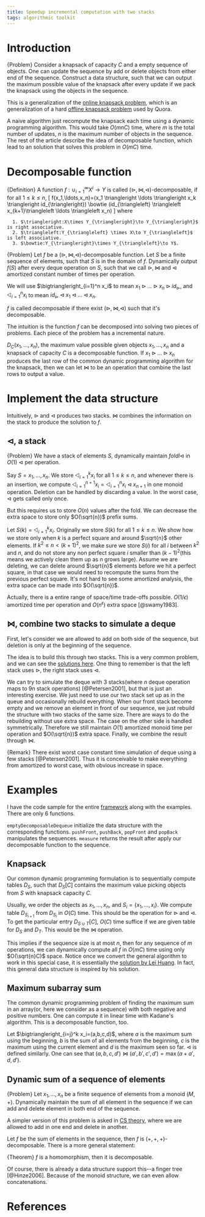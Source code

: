 ```yaml
---
title: Speedup incremental computation with two stacks
tags: algorithmic toolkit
---
```


# Introduction

{Problem}
	Consider a knapsack of capacity $C$ and a empty sequence of objects. One can update the sequence by add or delete objects from either end of the sequence. Construct a data structure, such that we can output the maximum possible value of the knapsack after every update if we pack the knapsack using the objects in the sequence.

This is a generalization of the [online knapsack problem](http://codeforces.com/blog/entry/14366), which is an generalization of a hard [offline knapsack problem](https://www.hackerrank.com/contests/cs-quora/challenges/quora-feed-optimizer) used by Quora. 

A naive algorithm just recompute the knapsack each time using a dynamic programming algorithm. 
This would take $O(mnC)$ time, where $m$ is the total number of updates, $n$ is the maximum number of objects in the sequence. 
The rest of the article describe the idea of decomposable function, which lead to an solution that solves this problem in $O(mC)$ time.

# Decomposable function

{Definition}
	A function $f:\cup_{i=1}^\infty X^i \to Y$ is called $(\triangleright,\bowtie,\triangleleft)$-decomposable, if for all $1 \leq k \leq n$,
	\[
	f(x_1,\ldots,x_n)=(x_1 \triangleright \ldots \triangleright x_k \triangleright id_{\triangleright}) \bowtie (id_{\triangleleft} \triangleleft x_{k+1}\triangleleft \ldots \triangleleft x_n)
	\]
	where 

	  1. $\triangleright:X\times Y_{\triangleright}\to Y_{\triangleright}$ is right associative.
	  2. $\triangleleft:Y_{\triangleleft} \times X\to Y_{\triangleleft}$ is left associative. 
	  3. $\bowtie:Y_{\triangleright}\times Y_{\triangleleft}\to Y$.

{Problem}
	Let $f$ be a $(\triangleright,\bowtie,\triangleleft)$-decomposable function. Let $S$ be a finite sequence of elements, such that $S$ is in the domain of $f$. Dynamically output $f(S)$ after every deque operation on $S$, such that we call $\triangleright,\bowtie$ and $\triangleleft$ amortized constant number of times per operation. 

We will use $\bigtriangleright_{i=1}^n x_i$ to mean $x_1 \triangleright \ldots \triangleright x_n \triangleright id_{\triangleright}$, and $\bigtriangleleft_{i=1}^n x_i$ to mean $id_{\triangleright} \triangleleft x_1 \triangleleft \ldots \triangleleft x_n$. 

$f$ is called decomposable if there exist $(\triangleright,\bowtie,\triangleleft)$ such that it's decomposable.

The intuition is the function $f$ can be decomposed into solving two pieces of problems. Each piece of the problem has a incremental nature. 

$D_C(x_1,\ldots,x_n)$, the maximum value possible given objects $x_1,\ldots,x_n$ and a knapsack of capacity $C$ is a decomposable function. If $x_1\triangleright \ldots \triangleright x_n$ produces the last row of the common dynamic programming algorithm for the knapsack, then we can let $\bowtie$ to be an operation that combine the last rows to output a value.

# Implement the data structure

Intuitively, $\triangleright$ and $\triangleleft$ produces two stacks. $\bowtie$ combines the information on the stack to produce the solution to $f$.

## $\triangleleft$, a stack

{Problem}
	We have a stack of elements $S$, dynamically maintain $foldl \triangleleft$ in $O(1)$ $\triangleleft$ per operation.

Say $S=x_1,\ldots,x_n$. We store $\bigtriangleleft_{i=1}^k x_i$ for all $1\leq k\leq n$, and whenever there is an insertion, we compute $\bigtriangleleft_{i=1}^{n+1} x_i = \bigtriangleleft_{i=1}^n x_i \triangleleft x_{n+1}$ in one monoid operation. Deletion can be handled by discarding a value. In the worst case, $\triangleleft$ gets called only once.

But this requires us to store $O(n)$ values after the fold. We can decrease the extra space to store only $O(\sqrt{n})$ prefix sums.

Let $S(k) = \bigtriangleleft_{i=1}^k x_i$. Originally we store $S(k)$ for all $1 \leq k\leq n$. We show how we store only when $k$ is a perfect square and around $\sqrt{n}$ other elements. If $k^2\leq n<(k+1)^2$, we make sure we store $S(i)$ for all $i$ between $k^2$ and $n$, and do not store any non perfect square $i$ smaller than $(k-1)^2$(this means we actively clean them up as $n$ grows large). Assume we are deleting, we can delete around $\sqrt{n}$ elements before we hit a perfect square, in that case we would need to recompute the sums from the previous perfect square. It's not hard to see some amortized analysis, the extra space can be made into $O(\sqrt{n})$.

Actually, there is a entire range of space/time trade-offs possible. $O(1/\epsilon)$ amortized time per operation and $O(n^{\epsilon})$ extra space [@swamy1983].

## $\bowtie$, combine two stacks to simulate a deque

First, let's consider we are allowed to add on both side of the sequence, but deletion is only at the beginning of the sequence. 

The idea is to build this through two stacks. This is a very common problem, and we can see the [solutions here](http://www.cs.cmu.edu/afs/cs/academic/class/15750-s01/www/notes/lect0123). One thing to remember is that the left stack uses $\triangleright$, the right stack uses $\triangleleft$.

We can try to simulate the deque with 3 stacks(where $n$ deque operation maps to $9n$ stack operations) [@Petersen2001], but that is just an interesting exercise. We just need to use our two stack set up as in the queue and occasionally rebuild everything. When our front stack become empty and we remove an element in front of our sequence, we just rebuild the structure with two stacks of the same size. There are ways to do the rebuilding without use extra space. The case on the other side is handled symmetrically. Therefore we still maintain $O(1)$ amortized monoid time per operation and $O(\sqrt{n})$ extra space. Finally, we combine the result through $\bowtie$.

{Remark}
	There exist worst case constant time simulation of deque using a few stacks [@Petersen2001]. Thus it is conceivable to make everything from amortized to worst case, with obvious increase in space.

# Examples

I have the code sample for the entire [framework](https://gist.github.com/chaoxu/8c63f1c7e464f26053e6) along with the examples. There are only $6$ functions.

`emptyDecomposableDequeue` initialize the data structure with the corresponding functions. `pushFront`, `pushBack`, `popFront` and `popBack` manipulates the sequences. `measure` returns the result after apply our decomposable function to the sequence.


## Knapsack

Our common dynamic programming formulation is to sequentially compute tables $D_S$, such that $D_S[C]$ contains the maximum value picking objects from $S$ with knapsack capacity $C$.

Usually, we order the objects as $x_1,\ldots,x_n$, and $S_i=\{x_1,\ldots,x_i\}$. We compute table $D_{S_{i+1}}$ from $D_{S_i}$ in $O(C)$ time. This should be the operation for $\triangleright$ and $\triangleleft$. To get the particular entry $D_{S\cup T}[C]$, $O(C)$ time suffice if we are given table for $D_S$ and $D_T$. This would be the $\bowtie$ operation.  

This implies if the sequence size is at most $n$, then for any sequence of $m$ operations, we can dynamically compute all $f$ in $O(mC)$ time using only $O(\sqrt{n}C)$ space. Notice once we convert the general algorithm to work in this special case, it is essentially the [solution by Lei Huang](http://codeforces.com/blog/entry/14366#comment-193779). In fact, this general data structure is inspired by his solution. 

## Maximum subarray sum

The common dynamic programming problem of finding the maximum sum in an array(or, here we consider as a sequence) with both negative and positive numbers. One can compute it in linear time with Kadane's algorithm. This is a decomposable function, too. 

Let $\bigtriangleright_{i=j}^k x_i=(a,b,c,d)$, where $a$ is the maximum sum using the beginning, $b$ is the sum of all elements from the beginning, $c$ is the maximum using the current element and $d$ is the maximum seen so far. $\triangleleft$ is defined similarly. One can see that $(a,b,c,d')\bowtie (a',b',c',d') = \max(a+a',d,d')$. 

## Dynamic sum of a sequence of elements

{Problem}
	Let $x_1,\ldots,x_n$ be a finite sequence of elements from a monoid $(M,+)$. Dynamically maintain the sum of all element in the sequence if we can add and delete element in both end of the sequence.

A simpler version of this problem is asked in [CS theory](http://cstheory.stackexchange.com/questions/18655/maintaining-the-product-of-a-queue-of-semigroup-elements/), where we are allowed to add in one end and delete in another.

Let $f$ be the sum of elements in the sequence, then $f$ is $(+,+,+)$-decomposable. There is a more general statement: 

{Theorem}
	$f$ is a homomorphism, then it is decomposable.

Of course, there is already a data structure support this--a finger tree [@Hinze2006]. Because of the monoid structure, we can even allow concatenations. 

# References